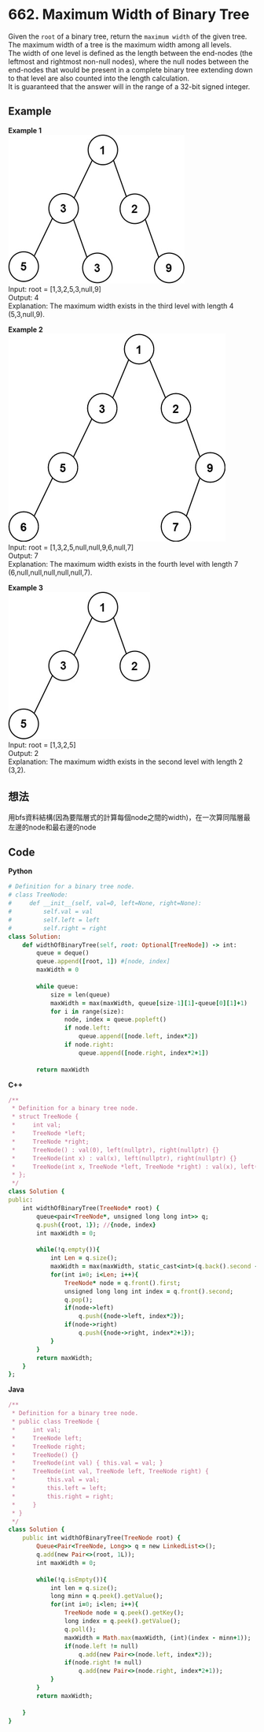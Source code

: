 # 662. Maximum Width of Binary Tree
Given the `root` of a binary tree, return the `maximum width` of the given tree.  
The maximum width of a tree is the maximum width among all levels.  
The width of one level is defined as the length between the end-nodes (the leftmost and rightmost non-null nodes), where the null nodes between the end-nodes that would be present in a complete binary tree extending down to that level are also counted into the length calculation.  
It is guaranteed that the answer will in the range of a 32-bit signed integer.  

 
## Example
**Example 1**  
![Image](https://github.com/Adalyne/Leetcode/blob/bb37abd688d0e7bfa35b4855aeee6f085632666d/Binary%20Tree%20BFS/Image/width1-tree.jpg)  
Input: root = [1,3,2,5,3,null,9]  
Output: 4  
Explanation: The maximum width exists in the third level with length 4 (5,3,null,9).  

**Example 2**  
![Image](https://github.com/Adalyne/Leetcode/blob/fcb5998699f2146e1a13e7b8ad65a93dad86c75b/Binary%20Tree%20BFS/Image/maximum-width-of-binary-tree-v3.jpg)  
Input: root = [1,3,2,5,null,null,9,6,null,7]  
Output: 7  
Explanation: The maximum width exists in the fourth level with length 7 (6,null,null,null,null,null,7).  

**Example 3**  
![Image](https://github.com/Adalyne/Leetcode/blob/b09e5fea3569c528ba0661aec0d8397c7aa2b637/Binary%20Tree%20BFS/Image/width3-tree.jpg)  
Input: root = [1,3,2,5]  
Output: 2  
Explanation: The maximum width exists in the second level with length 2 (3,2).  

## 想法 
用bfs資料結構(因為要階層式的計算每個node之間的width)，在一次算同階層最左邊的node和最右邊的node  

## Code
**Python**
```ruby
# Definition for a binary tree node.
# class TreeNode:
#     def __init__(self, val=0, left=None, right=None):
#         self.val = val
#         self.left = left
#         self.right = right
class Solution:
    def widthOfBinaryTree(self, root: Optional[TreeNode]) -> int:
        queue = deque()
        queue.append([root, 1]) #[node, index]
        maxWidth = 0

        while queue:
            size = len(queue)
            maxWidth = max(maxWidth, queue[size-1][1]-queue[0][1]+1)
            for i in range(size):
                node, index = queue.popleft()
                if node.left:
                    queue.append([node.left, index*2])
                if node.right:
                    queue.append([node.right, index*2+1])
        
        return maxWidth
```
**C++**
```ruby
/**
 * Definition for a binary tree node.
 * struct TreeNode {
 *     int val;
 *     TreeNode *left;
 *     TreeNode *right;
 *     TreeNode() : val(0), left(nullptr), right(nullptr) {}
 *     TreeNode(int x) : val(x), left(nullptr), right(nullptr) {}
 *     TreeNode(int x, TreeNode *left, TreeNode *right) : val(x), left(left), right(right) {}
 * };
 */
class Solution {
public:
    int widthOfBinaryTree(TreeNode* root) {
        queue<pair<TreeNode*, unsigned long long int>> q;
        q.push({root, 1}); //{node, index}
        int maxWidth = 0;

        while(!q.empty()){
            int Len = q.size();
            maxWidth = max(maxWidth, static_cast<int>(q.back().second - q.front().second + 1));
            for(int i=0; i<Len; i++){
                TreeNode* node = q.front().first;
                unsigned long long int index = q.front().second;
                q.pop();
                if(node->left)
                    q.push({node->left, index*2});
                if(node->right)
                    q.push({node->right, index*2+1});
            }
        }
        return maxWidth;
    }
};
```
**Java**  
```ruby
/**
 * Definition for a binary tree node.
 * public class TreeNode {
 *     int val;
 *     TreeNode left;
 *     TreeNode right;
 *     TreeNode() {}
 *     TreeNode(int val) { this.val = val; }
 *     TreeNode(int val, TreeNode left, TreeNode right) {
 *         this.val = val;
 *         this.left = left;
 *         this.right = right;
 *     }
 * }
 */
class Solution {
    public int widthOfBinaryTree(TreeNode root) {
        Queue<Pair<TreeNode, Long>> q = new LinkedList<>();
        q.add(new Pair<>(root, 1L));
        int maxWidth = 0;

        while(!q.isEmpty()){
            int len = q.size();
            long minn = q.peek().getValue();
            for(int i=0; i<len; i++){
                TreeNode node = q.peek().getKey();
                long index = q.peek().getValue();
                q.poll();
                maxWidth = Math.max(maxWidth, (int)(index - minn+1));
                if(node.left != null)
                    q.add(new Pair<>(node.left, index*2));
                if(node.right != null)
                    q.add(new Pair<>(node.right, index*2+1));
            }
        }
        return maxWidth;

    }
}
```
